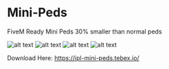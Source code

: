 # Mini-Peds
FiveM Ready Mini Peds 30% smaller than normal peds

![alt text](https://dunb17ur4ymx4.cloudfront.net/packages/images/a8bc903919d8127660a0fcdca7ceb77369552e7e.png)
![alt text](https://dunb17ur4ymx4.cloudfront.net/packages/images/1727d35c48ff38b9108372897548f6ee5581bd34.png)
![alt text](https://i.imgur.com/qgVVKAN.png)
![alt text](https://i.imgur.com/UwarYQf.jpeg)

Download Here: https://ipl-mini-peds.tebex.io/


